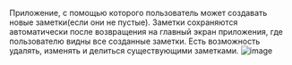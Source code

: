 Приложение, с помощью которого пользователь может создавать новые заметки(если они не пустые). Заметки сохраняются автоматически после возвращения на главный экран приложения, где пользователю видны все созданные заметки. Есть возможность удалять, изменять и делиться существующими заметками. 
![image](https://user-images.githubusercontent.com/50490004/58426369-eff03700-80a4-11e9-8a8e-50b5f7a526e9.png)
